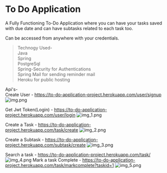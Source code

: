 # To Do Application

A Fully Functioning To-Do Application where you can have your tasks saved with due date and can have subtasks related to each task too.

Can be accessed from anywhere with your credentials.

>Technogy Used-<br/>
Java<br/>
Spring<br/>
PostgreSql<br/>
Spring-Security for Authentications<br/>
> Spring Mail for sending reminder mail<br/>
>Heroku for public hosting
 
 Api's-<br/>
Create User - https://to-do-application-project.herokuapp.com/user/signup
 ![img.png](img.png)<br/>

Get Jwt Token(Login) - https://to-do-application-project.herokuapp.com/user/login
![img_1.png](img_1.png)<br/>

Create a Task - https://to-do-application-project.herokuapp.com/task/create
![img_2.png](img_2.png)

Create a Subtask - https://to-do-application-project.herokuapp.com/subtask/create
![img_3.png](img_3.png)

Search a task - https://to-do-application-project.herokuapp.com/task/
![img_4.png](img_4.png)
Mark a task Complete - https://to-do-application-project.herokuapp.com/task/markcomplete?taskid=1
![img_5.png](img_5.png)




